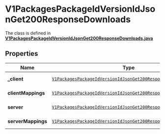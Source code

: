 

# V1PackagesPackageIdVersionIdJsonGet200ResponseDownloads

The class is defined in **[V1PackagesPackageIdVersionIdJsonGet200ResponseDownloads.java](../../src/main/java/org/openapitools/model/V1PackagesPackageIdVersionIdJsonGet200ResponseDownloads.java)**

## Properties

Name | Type | Description | Notes
------------ | ------------- | ------------- | -------------
**_client** | [`V1PackagesPackageIdVersionIdJsonGet200ResponseDownloadsClient`](V1PackagesPackageIdVersionIdJsonGet200ResponseDownloadsClient.md) |  |  [optional property]
**clientMappings** | [`V1PackagesPackageIdVersionIdJsonGet200ResponseDownloadsClient`](V1PackagesPackageIdVersionIdJsonGet200ResponseDownloadsClient.md) |  |  [optional property]
**server** | [`V1PackagesPackageIdVersionIdJsonGet200ResponseDownloadsClient`](V1PackagesPackageIdVersionIdJsonGet200ResponseDownloadsClient.md) |  |  [optional property]
**serverMappings** | [`V1PackagesPackageIdVersionIdJsonGet200ResponseDownloadsClient`](V1PackagesPackageIdVersionIdJsonGet200ResponseDownloadsClient.md) |  |  [optional property]






